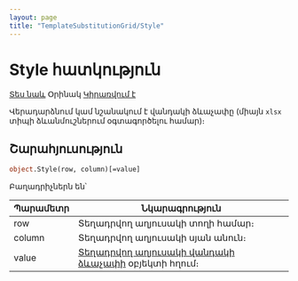 ```yaml
---
layout: page
title: "TemplateSubstitutionGrid/Style"
---
```


# Style հատկություն

[Տես նաև](../TemplateSubstitutionGrid.md) Օրինակ [Կիրառվում է](../TemplateSubstitutionGrid.md)

Վերադարձնում կամ նշանակում է վանդակի ձևաչափը (միայն `xlsx` տիպի ձևանմուշներում օգտագործելու համար)։

## Շարահյուսություն

``` vb
object.Style(row, column)[=value]
```

Բաղադրիչներն են՝

| Պարամետր | Նկարագրություն |
|--|--|
| row | Տեղադրվող աղյուսակի տողի համար։ |
| column| Տեղադրվող աղյուսակի սյան անուն։ |
| value | [Տեղադրվող աղյուսակի վանդակի ձևաչափի](../TemplateSubstCellStyle.html) օբյեկտի հղում։ |
